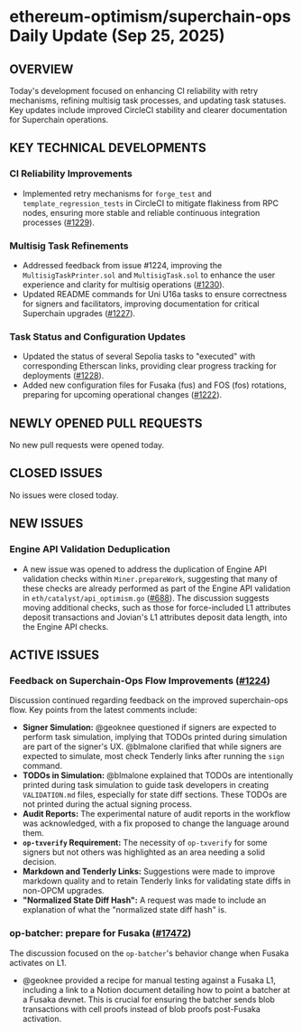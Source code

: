 # ethereum-optimism/superchain-ops Daily Update (Sep 25, 2025)
## OVERVIEW 
Today's development focused on enhancing CI reliability with retry mechanisms, refining multisig task processes, and updating task statuses. Key updates include improved CircleCI stability and clearer documentation for Superchain operations.

## KEY TECHNICAL DEVELOPMENTS

### CI Reliability Improvements
*   Implemented retry mechanisms for `forge_test` and `template_regression_tests` in CircleCI to mitigate flakiness from RPC nodes, ensuring more stable and reliable continuous integration processes ([#1229](https://github.com/ethereum-optimism/superchain-ops/pull/1229)).

### Multisig Task Refinements
*   Addressed feedback from issue #1224, improving the `MultisigTaskPrinter.sol` and `MultisigTask.sol` to enhance the user experience and clarity for multisig operations ([#1230](https://github.com/ethereum-optimism/superchain-ops/pull/1230)).
*   Updated README commands for Uni U16a tasks to ensure correctness for signers and facilitators, improving documentation for critical Superchain upgrades ([#1227](https://github.com/ethereum-optimism/superchain-ops/pull/1227)).

### Task Status and Configuration Updates
*   Updated the status of several Sepolia tasks to "executed" with corresponding Etherscan links, providing clear progress tracking for deployments ([#1228](https://github.com/ethereum-optimism/superchain-ops/pull/1228)).
*   Added new configuration files for Fusaka (fus) and FOS (fos) rotations, preparing for upcoming operational changes ([#1222](https://github.com/ethereum-optimism/superchain-ops/pull/1222)).

## NEWLY OPENED PULL REQUESTS
No new pull requests were opened today.

## CLOSED ISSUES
No issues were closed today.

## NEW ISSUES
### Engine API Validation Deduplication
*   A new issue was opened to address the duplication of Engine API validation checks within `Miner.prepareWork`, suggesting that many of these checks are already performed as part of the Engine API validation in `eth/catalyst/api_optimism.go` ([#688](https://github.com/ethereum-optimism/superchain-ops/issues/688)). The discussion suggests moving additional checks, such as those for force-included L1 attributes deposit transactions and Jovian's L1 attributes deposit data length, into the Engine API checks.

## ACTIVE ISSUES

### Feedback on Superchain-Ops Flow Improvements ([#1224](https://github.com/ethereum-optimism/superchain-ops/issues/1224))
Discussion continued regarding feedback on the improved superchain-ops flow. Key points from the latest comments include:
*   **Signer Simulation:** @geoknee questioned if signers are expected to perform task simulation, implying that TODOs printed during simulation are part of the signer's UX. @blmalone clarified that while signers are expected to simulate, most check Tenderly links after running the `sign` command.
*   **TODOs in Simulation:** @blmalone explained that TODOs are intentionally printed during task simulation to guide task developers in creating `VALIDATION.md` files, especially for state diff sections. These TODOs are not printed during the actual signing process.
*   **Audit Reports:** The experimental nature of audit reports in the workflow was acknowledged, with a fix proposed to change the language around them.
*   **`op-txverify` Requirement:** The necessity of `op-txverify` for some signers but not others was highlighted as an area needing a solid decision.
*   **Markdown and Tenderly Links:** Suggestions were made to improve markdown quality and to retain Tenderly links for validating state diffs in non-OPCM upgrades.
*   **"Normalized State Diff Hash":** A request was made to include an explanation of what the "normalized state diff hash" is.

### op-batcher: prepare for Fusaka ([#17472](https://github.com/ethereum-optimism/superchain-ops/issues/17472))
The discussion focused on the `op-batcher`'s behavior change when Fusaka activates on L1.
*   @geoknee provided a recipe for manual testing against a Fusaka L1, including a link to a Notion document detailing how to point a batcher at a Fusaka devnet. This is crucial for ensuring the batcher sends blob transactions with cell proofs instead of blob proofs post-Fusaka activation.
